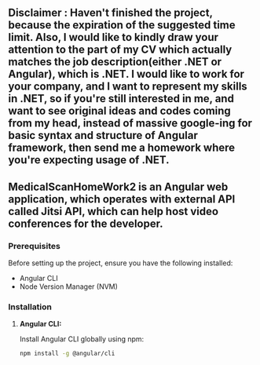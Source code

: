 ## Disclaimer : Haven't finished the project, because the expiration of the suggested time limit. Also, I would like to kindly draw your attention to the part of my CV which actually matches the job description(either .NET or Angular), which is .NET. I would like to work for your company, and I want to represent my skills in .NET, so if you're still interested in me, and want to see original ideas and codes coming from my head, instead of massive google-ing for basic syntax and structure of Angular framework, then send me a homework where you're expecting usage of .NET.

## MedicalScanHomeWork2 is an Angular web application, which operates with external API called Jitsi API, which can help host video conferences for the developer.


### Prerequisites

Before setting up the project, ensure you have the following installed:

- Angular CLI
- Node Version Manager (NVM)

### Installation

1. **Angular CLI:**

   Install Angular CLI globally using npm:

   ```bash
   npm install -g @angular/cli
